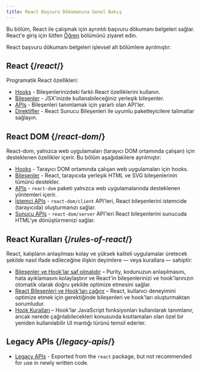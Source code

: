 ```yaml
---
title: React Başvuru Dökümanına Genel Bakış
---
```


<Intro>

Bu bölüm, React ile çalışmak için ayrıntılı başvuru dökumanı belgeleri sağlar. React'e giriş için lütfen [Öğren](/learn) bölümünü ziyaret edin.

</Intro>

React başvuru dökumanı belgeleri işlevsel alt bölümlere ayrılmıştır:

## React {/*react*/}

Programatik React özellikleri:

* [Hooks](/reference/react/hooks) - Bileşenlerinizdeki farklı React özelliklerini kullanın.
* [Bileşenler](/reference/react/components) - JSX'inizde kullanabileceğiniz yerleşik bileşenler.
* [APIs](/reference/react/apis) - Bileşenleri tanımlamak için yararlı olan API'ler.
* [Direktifler](/reference/rsc/directives) - React Sunucu Bileşenleri ile uyumlu paketleyicilere talimatlar sağlayın.

## React DOM {/*react-dom*/}

React-dom, yalnızca web uygulamaları (tarayıcı DOM ortamında çalışan) için desteklenen özellikler içerir. Bu bölüm aşağıdakilere ayrılmıştır:

* [Hooks](/reference/react-dom/hooks) - Tarayıcı DOM ortamında çalışan web uygulamaları için hooks.
* [Bileşenler](/reference/react-dom/components) - React, tarayıcıda yerleşik HTML ve SVG bileşenlerinin tümünü destekler.
* [APIs](/reference/react-dom) - `react-dom` paketi yalnızca web uygulamalarında desteklenen yöntemleri içerir.
* [İstemci APIs](/reference/react-dom/client) - `react-dom/client` API'leri, React bileşenlerini istemcide (tarayıcıda) oluşturmanızı sağlar.
* [Sunucu APIs](/reference/react-dom/server) - `react-dom/server` API'leri React bileşenlerini sunucuda HTML'ye dönüştürmenizi sağlar.

## React Kuralları {/*rules-of-react*/}

React, kalıpların anlaşılması kolay ve yüksek kaliteli uygulamalar üretecek şekilde nasıl ifade edileceğine ilişkin deyimlere — veya kurallara — sahiptir:

* [Bileşenler ve Hook'lar saf olmalıdır](/reference/rules/components-and-hooks-must-be-pure) – Purity, kodunuzun anlaşılmasını, hata ayıklamasını kolaylaştırır ve React'in bileşenlerinizi ve hook'larınızın otomatik olarak doğru şekilde optimize etmesini sağlar.
* [React Bileşenleri ve Hook'ları çağırır](/reference/rules/react-calls-components-and-hooks) – React, kullanıcı deneyimini optimize etmek için gerektiğinde bileşenleri ve hook'ları oluşturmaktan sorumludur.
* [Hook Kuralları](/reference/rules/rules-of-hooks) – Hook'lar JavaScript fonksiyonları kullanılarak tanımlanır, ancak nerede çağrılabilecekleri konusunda kısıtlamaları olan özel bir yeniden kullanılabilir UI mantığı türünü temsil ederler.

## Legacy APIs {/*legacy-apis*/}

* [Legacy APIs](/reference/react/legacy) - Exported from the `react` package, but not recommended for use in newly written code.
